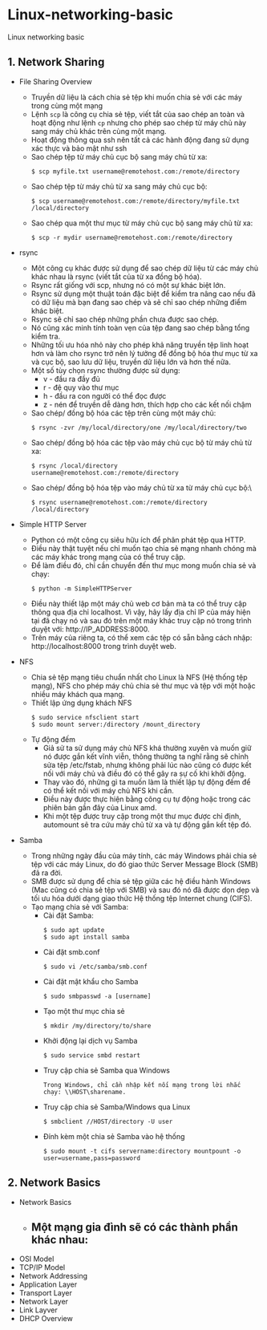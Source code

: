 # Linux-networking-basic
Linux networking basic

## 1. Network Sharing
 - File Sharing Overview
   - Truyền dữ liệu là cách chia sẻ tệp khi muốn chia sẻ với các máy trong cùng một mạng
   - Lệnh ``` scp ``` là công cụ chia sẻ tệp, viết tắt của sao chép an toàn và hoạt động như lệnh ``` cp ``` nhưng cho phép sao chép từ máy chủ này sang máy chủ khác trên cùng một mạng.
   - Hoạt động thông qua ssh nên tất cả các hành động đang sử dụng xác thực và bảo mật như ssh
   - Sao chép tệp từ máy chủ cục bộ sang máy chủ từ xa: 
     ```
     $ scp myfile.txt username@remotehost.com:/remote/directory
     ```
   - Sao chép tệp từ máy chủ từ xa sang máy chủ cục bộ:
     ```
     $ scp username@remotehost.com:/remote/directory/myfile.txt /local/directory
     ```
   - Sao chép qua một thư mục từ máy chủ cục bộ sang máy chủ từ xa:
     ```
     $ scp -r mydir username@remotehost.com:/remote/directory
     ```
 
 - rsync
   - Một công cụ khác được sử dụng để sao chép dữ liệu từ các máy chủ khác nhau là rsync (viết tắt của từ xa đồng bộ hóa).
   - Rsync rất giống với scp, nhưng nó có một sự khác biệt lớn. 
   - Rsync sử dụng một thuật toán đặc biệt để kiểm tra nâng cao nếu đã có dữ liệu mà bạn đang sao chép và sẽ chỉ sao chép những điểm khác biệt.
   - Rsync sẽ chỉ sao chép những phần chưa được sao chép.
   - Nó cũng xác minh tính toàn vẹn của tệp đang sao chép bằng tổng kiểm tra. 
   - Những tối ưu hóa nhỏ này cho phép khả năng truyền tệp linh hoạt hơn và làm cho rsync trở nên lý tưởng để đồng bộ hóa thư mục từ xa và cục bộ, sao lưu dữ liệu, truyền dữ liệu lớn và hơn thế nữa.
   - Một số tùy chọn rsync thường được sử dụng:
     - v - đầu ra đầy đủ
     - r - đệ quy vào thư mục
     - h - đầu ra con người có thể đọc được
     - z - nén để truyền dễ dàng hơn, thích hợp cho các kết nối chậm
   - Sao chép/ đồng bộ hóa các tệp trên cùng một máy chủ:
     ```
     $ rsync -zvr /my/local/directory/one /my/local/directory/two
     ```
   - Sao chép/ đồng bộ hóa các tệp vào máy chủ cục bộ từ máy chủ từ xa:
     ```
     $ rsync /local/directory username@remotehost.com:/remote/directory
     ```
   - Sao chép/ đồng bộ hóa tệp vào máy chủ từ xa từ máy chủ cục bộ:\
     ```
     $ rsync username@remotehost.com:/remote/directory /local/directory
     ```
 
 - Simple HTTP Server
    - Python có một công cụ siêu hữu ích để phân phát tệp qua HTTP. 
    - Điều này thật tuyệt nếu chỉ muốn tạo chia sẻ mạng nhanh chóng mà các máy khác trong mạng của có thể truy cập. 
    - Để làm điều đó, chỉ cần chuyển đến thư mục mong muốn chia sẻ và chạy:
      ```
      $ python -m SimpleHTTPServer
      ```
    - Điều này thiết lập một máy chủ web cơ bản mà ta có thể truy cập thông qua địa chỉ localhost. Vì vậy, hãy lấy địa chỉ IP của máy hiện tại đã chạy nó và sau đó trên một máy khác truy cập nó trong trình duyệt với: http://IP_ADDRESS:8000. 
    - Trên máy của riêng ta, có thể xem các tệp có sẵn bằng cách nhập: http://localhost:8000 trong trình duyệt web. 
    
  - NFS
    - Chia sẻ tệp mạng tiêu chuẩn nhất cho Linux là NFS (Hệ thống tệp mạng), NFS cho phép máy chủ chia sẻ thư mục và tệp với một hoặc nhiều máy khách qua mạng.
    - Thiết lập ứng dụng khách NFS
      ```
      $ sudo service nfsclient start
      $ sudo mount server:/directory /mount_directory
      ```
    - Tự động đếm
      - Giả sử ta sử dụng máy chủ NFS khá thường xuyên và muốn giữ nó được gắn kết vĩnh viễn, thông thường ta nghĩ rằng sẽ chỉnh sửa tệp /etc/fstab, nhưng không phải lúc nào cũng có được kết nối với máy chủ và điều đó có thể gây ra sự cố khi khởi động. 
      - Thay vào đó, những gì ta muốn làm là thiết lập tự động đếm để có thể kết nối với máy chủ NFS khi cần. 
      - Điều này được thực hiện bằng công cụ tự động hoặc trong các phiên bản gần đây của Linux amd. 
      - Khi một tệp được truy cập trong một thư mục được chỉ định, automount sẽ tra cứu máy chủ từ xa và tự động gắn kết tệp đó.
  
  - Samba 
    - Trong những ngày đầu của máy tính, các máy Windows phải chia sẻ tệp với các máy Linux, do đó giao thức Server Message Block (SMB) đã ra đời. 
    - SMB được sử dụng để chia sẻ tệp giữa các hệ điều hành Windows (Mac cũng có chia sẻ tệp với SMB) và sau đó nó đã được dọn dẹp và tối ưu hóa dưới dạng giao thức Hệ thống tệp Internet chung (CIFS). 
    - Tạo mạng chia sẻ với Samba:
      - Cài đặt Samba: 
        ```
        $ sudo apt update
        $ sudo apt install samba
        ```
      - Cài đặt smb.conf
        ```
        $ sudo vi /etc/samba/smb.conf
        ```
      - Cài đặt mật khẩu cho Samba
        ```
        $ sudo smbpasswd -a [username]
        ```
      - Tạo một thư mục chia sẻ
        ```
        $ mkdir /my/directory/to/share
        ```
      - Khởi động lại dịch vụ Samba
        ```
        $ sudo service smbd restart
        ```
      - Truy cập chia sẻ Samba qua Windows
        ```
        Trong Windows, chỉ cần nhập kết nối mạng trong lời nhắc chạy: \\HOST\sharename.
        ```
      - Truy cập chia sẻ Samba/Windows qua Linux
        ```
        $ smbclient //HOST/directory -U user
        ```
      - Đính kèm một chia sẻ Samba vào hệ thống
        ```
        $ sudo mount -t cifs servername:directory mountpount -o user=username,pass=password
        ```
  
## 2. Network Basics  
 - Network Basics
   - Một mạng gia đình sẽ có các thành phần khác nhau:
     -   
 - OSI Model
 - TCP/IP Model
 - Network Addressing
 - Application Layer
 - Transport Layer
 - Network Layer
 - Link Layver
 - DHCP Overview

     
